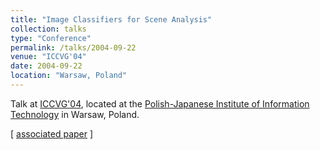 ```yaml
---
title: "Image Classifiers for Scene Analysis"
collection: talks
type: "Conference"
permalink: /talks/2004-09-22
venue: "ICCVG'04"
date: 2004-09-22
location: "Warsaw, Poland"
---
```


Talk at [ICCVG'04](http://atena.polsl.pl/iccvg/), located at the [Polish-Japanese Institute of Information Technology](http://www.pjwstk.edu.pl/) in Warsaw, Poland.

[ [associated paper](http://blesaux.free.fr/papers/lesaux-iccvg04.pdf) ]
